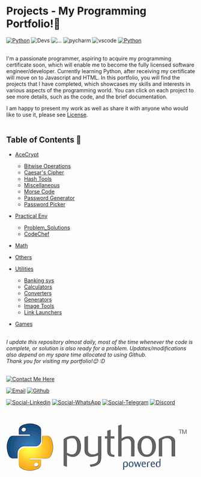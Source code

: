 # Projects - My Programming Portfolio!👋

[![Python](https://img.shields.io/badge/made_with-python-a60505?style=for-the-badge&logo=python&logoColor=white&labelColor=ed0707)](https://www.python.org/)
![Devs](https://img.shields.io/badge/Built%20by-Developers_%3C/%3E-077aab?style=for-the-badge&logoColor=white&labelColor=05b2fc)
![...](https://img.shields.io/badge/pypi-3775A9?style=for-the-badge&logo=pypi&logoColor=white)
![pycharm](https://img.shields.io/badge/PyCharm-000000.svg?&style=for-the-badge&logo=PyCharm&logoColor=white)
![vscode](https://img.shields.io/badge/VSCode-0078D4?style=for-the-badge&logo=visual%20studio%20code&logoColor=white)
[![Python](https://img.shields.io/badge/Python-FFD43B?style=for-the-badge&logo=python&logoColor=blue)](https://www.python.org/)
<br><br>

I'm a passionate programmer, aspiring to acquire my programming certificate soon, which will enable me to become the fully licensed software engineer/developer. Currently learning Python, after receiving my certificate will move on to Javascript and HTML. In this portfolio, you will find the projects that I have completed, which showcases my skills and interests in various aspects of the programming world. You can click on each project to see more details, such as the code, and the brief documentation.
<br>

I am happy to present my work as well as share it with anyone who would like to use it, please see [License](https://github.com/swissnx/Projects/blob/main/LICENSE).
<br><br>


## Table of Contents 💎
- [AceCrypt](https://github.com/swissnx/Projects/tree/main/AceCrypt)
  - [Bitwise Operations](https://github.com/swissnx/Projects/tree/main/AceCrypt/Bitwise%20Operations)
  - [Caesar's Cipher](https://github.com/swissnx/Projects/tree/main/AceCrypt/Caesar's%20Cipher)
  - [Hash Tools](https://github.com/swissnx/Projects/tree/main/AceCrypt/Hash%20Tools)
  - [Miscellaneous](https://github.com/swissnx/Projects/tree/main/AceCrypt/Miscellaneous)
  - [Morse Code](https://github.com/swissnx/Projects/tree/main/AceCrypt/Morse%20Code)
  - [Password Generator](https://github.com/swissnx/Projects/tree/main/AceCrypt/Password%20Generator)
  - [Password Picker](https://github.com/swissnx/Projects/tree/main/AceCrypt/Password%20Picker)

- [Practical Env](https://github.com/swissnx/Projects/tree/main/Practical%20Env)
  - [Problem_Solutions](https://github.com/swissnx/Projects/tree/main/Practical%20Env/Problem_Solutions)
  - [CodeChef](https://github.com/swissnx/Projects/tree/main/Practical%20Env/CodeChef)

- [Math](https://github.com/swissnx/Projects/tree/main/Math)

- [Others](https://github.com/swissnx/Projects/tree/main/Others)

- [Utilities](https://github.com/swissnx/Projects/tree/main/Utilities)
  - [Banking sys](https://github.com/swissnx/Projects/tree/main/Utilities/Banking%20sys)
  - [Calculators](https://github.com/swissnx/Projects/tree/main/Utilities/Calculators)
  - [Converters](https://github.com/swissnx/Projects/tree/main/Utilities/Converters)
  - [Generators](https://github.com/swissnx/Projects/tree/main/Utilities/Generators)
  - [Image Tools](https://github.com/swissnx/Projects/tree/main/Utilities/Image%20Tools)
  - [Link Launchers](https://github.com/swissnx/Projects/tree/main/Utilities/Link%20Launchers)
  
- [Games](https://github.com/swissnx/Projects/tree/main/Games)
<br><br>

*I update this repository almost daily, most of the time whenever the code is complete, or solution is also ready for a problem. Updates/modifications also depend on my spare time allocated to using Github.<br>
Thank you for visiting my portfolio!😊 :D*
<br><br>


[![Contact Me Here](https://img.shields.io/badge/Contact_Me_here-Details_Below-f7cc0a?style=for-the-badge&logo=dialogflow&logoColor=00ff49&labelColor=0b8f31)](https://github.com/swissnx/Projects/tree/main)

[![Email](https://img.shields.io/badge/Contact_Email-0078D4?style=for-the-badge&logo=microsoft-outlook&logoColor=white)](mailto:shohruh.nx@outlook.de)
[![Github](https://img.shields.io/badge/GitHub_Page-100000?style=for-the-badge&logo=github&logoColor=white)](https://github.com/swissnx)

[![Social-Linkedin](https://img.shields.io/badge/LinkedIn-0077B5?style=for-the-badge&logo=linkedin&logoColor=white)](https://www.linkedin.com/in/shohruh-m/)
[![Social-WhatsApp](https://img.shields.io/badge/WhatsApp-25D366?style=for-the-badge&logo=whatsapp&logoColor=white)](https://wa.me/+971504049557)
[![Social-Telegram](https://img.shields.io/badge/Telegram-2CA5E0?style=for-the-badge&logo=telegram&logoColor=white)](https://t.me/shohruh_m)
[![Discord](https://img.shields.io/badge/Discord-Nyx%235752-5865F2?style=for-the-badge&logo=discord&logoColor=white)](https://discord.com/login)
<br><br><br>

![PythonLogo](https://github.com/swissnx/Projects/blob/main/ico/python%20gif%20(sharpened).gif)
<br>
<br>
